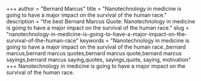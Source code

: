 +++
author = "Bernard Marcus"
title = "Nanotechnology in medicine is going to have a major impact on the survival of the human race."
description = "the best Bernard Marcus Quote: Nanotechnology in medicine is going to have a major impact on the survival of the human race."
slug = "nanotechnology-in-medicine-is-going-to-have-a-major-impact-on-the-survival-of-the-human-race"
keywords = "Nanotechnology in medicine is going to have a major impact on the survival of the human race.,bernard marcus,bernard marcus quotes,bernard marcus quote,bernard marcus sayings,bernard marcus saying,quotes, sayings,quote, saying, motivation"
+++
Nanotechnology in medicine is going to have a major impact on the survival of the human race.
